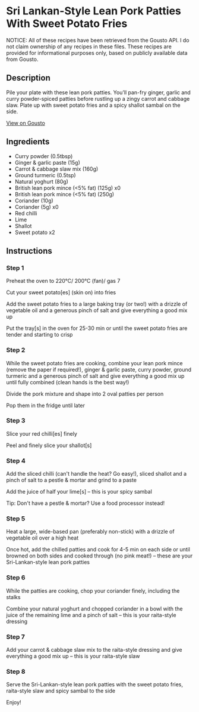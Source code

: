 # Sri Lankan-Style Lean Pork Patties With Sweet Potato Fries

NOTICE: All of these recipes have been retrieved from the Gousto API. I do not claim ownership of any recipes in these files. These recipes are provided for informational purposes only, based on publicly available data from Gousto.

## Description

Pile your plate with these lean pork patties. You’ll pan-fry ginger, garlic and curry powder-spiced patties before rustling up a zingy carrot and cabbage slaw. Plate up with sweet potato fries and a spicy shallot sambal on the side.

[View on Gousto](https://www.gousto.co.uk/recipes/cookbook/sri-lankan-style-lean-pork-pittas-with-sambal-and-raita)

## Ingredients

- Curry powder (0.5tbsp)
- Ginger & garlic paste (15g)
- Carrot & cabbage slaw mix (160g)
- Ground turmeric (0.5tsp)
- Natural yoghurt (80g)
- British lean pork mince (<5% fat) (125g) x0
- British lean pork mince (<5% fat) (250g)
- Coriander (10g)
- Coriander (5g) x0
- Red chilli
- Lime
- Shallot
- Sweet potato x2

## Instructions


### Step 1

Preheat the oven to 220°C/ 200°C (fan)/ gas 7

Cut your sweet potato[es] (skin on) into fries

Add the sweet potato fries to a large baking tray (or two!) with a drizzle of vegetable oil and a generous pinch of salt and give everything a good mix up

Put the tray[s] in the oven for 25-30 min or until the sweet potato fries are tender and starting to crisp


### Step 2

While the sweet potato fries are cooking, combine your lean pork mince (remove the paper if required!), ginger & garlic paste, curry powder, ground turmeric and a generous pinch of salt and give everything a good mix up until fully combined (clean hands is the best way!)

Divide the pork mixture and shape into 2 oval patties per person

Pop them in the fridge until later


### Step 3

Slice your red chilli[es]<span class="text-danger"> </span>finely

Peel and finely slice your shallot[s]


### Step 4

Add the sliced chilli (can't handle the heat? Go easy!), sliced shallot and a pinch of salt to a pestle & mortar and grind to a paste

Add the juice of half your lime[s] – this is your spicy sambal

Tip: Don't have a pestle & mortar? Use a food processor instead!


### Step 5

Heat a large, wide-based pan (preferably non-stick) with a drizzle of vegetable oil over a high heat

Once hot, add the chilled patties and cook for 4-5 min on each side or until browned on both sides and cooked through (no pink meat!) – these are your Sri-Lankan-style lean pork patties


### Step 6

While the patties are cooking, chop your coriander finely, including the stalks

Combine your natural yoghurt and chopped coriander in a bowl with the juice of the remaining lime and a pinch of salt – this is your raita-style dressing


### Step 7

Add your carrot & cabbage slaw mix to the raita-style dressing and give everything a good mix up – this is your raita-style slaw

### Step 8

Serve the Sri-Lankan-style lean pork patties with the sweet potato fries, raita-style slaw and spicy sambal to the side

Enjoy!

